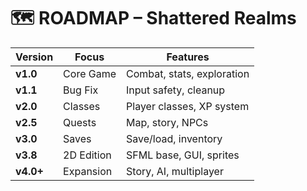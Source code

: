 # 🗺️ ROADMAP – Shattered Realms

| Version | Focus | Features |
|----------|--------|-----------|
| **v1.0** | Core Game | Combat, stats, exploration |
| **v1.1** | Bug Fix | Input safety, cleanup |
| **v2.0** | Classes | Player classes, XP system |
| **v2.5** | Quests | Map, story, NPCs |
| **v3.0** | Saves | Save/load, inventory |
| **v3.8** | 2D Edition | SFML base, GUI, sprites |
| **v4.0+** | Expansion | Story, AI, multiplayer |
